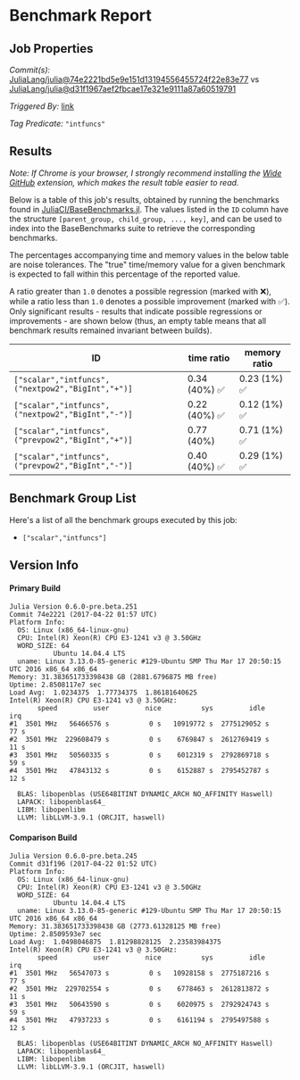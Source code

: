 # Benchmark Report

## Job Properties

*Commit(s):* [JuliaLang/julia@74e2221bd5e9e151d13194556455724f22e83e77](https://github.com/JuliaLang/julia/commit/74e2221bd5e9e151d13194556455724f22e83e77) vs [JuliaLang/julia@d31f1967aef2fbcae17e321e9111a87a60519791](https://github.com/JuliaLang/julia/commit/d31f1967aef2fbcae17e321e9111a87a60519791)

*Triggered By:* [link](https://github.com/JuliaLang/julia/pull/21231#issuecomment-296367085)

*Tag Predicate:* `"intfuncs"`

## Results

*Note: If Chrome is your browser, I strongly recommend installing the [Wide GitHub](https://chrome.google.com/webstore/detail/wide-github/kaalofacklcidaampbokdplbklpeldpj?hl=en)
extension, which makes the result table easier to read.*

Below is a table of this job's results, obtained by running the benchmarks found in
[JuliaCI/BaseBenchmarks.jl](https://github.com/JuliaCI/BaseBenchmarks.jl). The values
listed in the `ID` column have the structure `[parent_group, child_group, ..., key]`,
and can be used to index into the BaseBenchmarks suite to retrieve the corresponding
benchmarks.

The percentages accompanying time and memory values in the below table are noise tolerances. The "true"
time/memory value for a given benchmark is expected to fall within this percentage of the reported value.

A ratio greater than `1.0` denotes a possible regression (marked with :x:), while a ratio less
than `1.0` denotes a possible improvement (marked with :white_check_mark:). Only significant results - results
that indicate possible regressions or improvements - are shown below (thus, an empty table means that all
benchmark results remained invariant between builds).

| ID | time ratio | memory ratio |
|----|------------|--------------|
| `["scalar","intfuncs",("nextpow2","BigInt","+")]` | 0.34 (40%) :white_check_mark: | 0.23 (1%) :white_check_mark: |
| `["scalar","intfuncs",("nextpow2","BigInt","-")]` | 0.22 (40%) :white_check_mark: | 0.12 (1%) :white_check_mark: |
| `["scalar","intfuncs",("prevpow2","BigInt","+")]` | 0.77 (40%)  | 0.71 (1%) :white_check_mark: |
| `["scalar","intfuncs",("prevpow2","BigInt","-")]` | 0.40 (40%) :white_check_mark: | 0.29 (1%) :white_check_mark: |

## Benchmark Group List

Here's a list of all the benchmark groups executed by this job:

- `["scalar","intfuncs"]`

## Version Info

#### Primary Build

```
Julia Version 0.6.0-pre.beta.251
Commit 74e2221 (2017-04-22 01:57 UTC)
Platform Info:
  OS: Linux (x86_64-linux-gnu)
  CPU: Intel(R) Xeon(R) CPU E3-1241 v3 @ 3.50GHz
  WORD_SIZE: 64
           Ubuntu 14.04.4 LTS
  uname: Linux 3.13.0-85-generic #129-Ubuntu SMP Thu Mar 17 20:50:15 UTC 2016 x86_64 x86_64
Memory: 31.383651733398438 GB (2881.6796875 MB free)
Uptime: 2.8508117e7 sec
Load Avg:  1.0234375  1.77734375  1.86181640625
Intel(R) Xeon(R) CPU E3-1241 v3 @ 3.50GHz: 
       speed         user         nice          sys         idle          irq
#1  3501 MHz   56466576 s          0 s   10919772 s  2775129052 s         77 s
#2  3501 MHz  229608479 s          0 s    6769847 s  2612769419 s         11 s
#3  3501 MHz   50560335 s          0 s    6012319 s  2792869718 s         59 s
#4  3501 MHz   47843132 s          0 s    6152887 s  2795452787 s         12 s

  BLAS: libopenblas (USE64BITINT DYNAMIC_ARCH NO_AFFINITY Haswell)
  LAPACK: libopenblas64_
  LIBM: libopenlibm
  LLVM: libLLVM-3.9.1 (ORCJIT, haswell)

```

#### Comparison Build

```
Julia Version 0.6.0-pre.beta.245
Commit d31f196 (2017-04-22 01:52 UTC)
Platform Info:
  OS: Linux (x86_64-linux-gnu)
  CPU: Intel(R) Xeon(R) CPU E3-1241 v3 @ 3.50GHz
  WORD_SIZE: 64
           Ubuntu 14.04.4 LTS
  uname: Linux 3.13.0-85-generic #129-Ubuntu SMP Thu Mar 17 20:50:15 UTC 2016 x86_64 x86_64
Memory: 31.383651733398438 GB (2773.61328125 MB free)
Uptime: 2.8509593e7 sec
Load Avg:  1.0498046875  1.81298828125  2.23583984375
Intel(R) Xeon(R) CPU E3-1241 v3 @ 3.50GHz: 
       speed         user         nice          sys         idle          irq
#1  3501 MHz   56547073 s          0 s   10928158 s  2775187216 s         77 s
#2  3501 MHz  229702554 s          0 s    6778463 s  2612813872 s         11 s
#3  3501 MHz   50643590 s          0 s    6020975 s  2792924743 s         59 s
#4  3501 MHz   47937233 s          0 s    6161194 s  2795497588 s         12 s

  BLAS: libopenblas (USE64BITINT DYNAMIC_ARCH NO_AFFINITY Haswell)
  LAPACK: libopenblas64_
  LIBM: libopenlibm
  LLVM: libLLVM-3.9.1 (ORCJIT, haswell)

```
